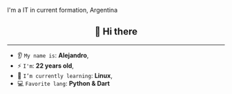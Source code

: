 I'm a IT in current formation, Argentina

<h2 align="center">👋 Hi there</h2>

<p align="center">
</p>

<hr/>





* 👂 `My name is`: **Alejandro**,
* ⚡ `I'm`: **22 years old**,
* 🌱 `I’m currently learning`: **Linux**,
* 💻 `Favorite lang`: **Python & Dart**  



<br/>


